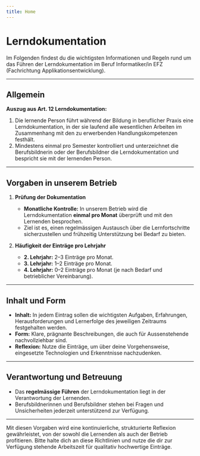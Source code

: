 ```yaml
---
title: Home
---
```


# Lerndokumentation

Im Folgenden findest du die wichtigsten Informationen und Regeln rund um das Führen der Lerndokumentation im Beruf
Informatiker/in EFZ (Fachrichtung Applikationsentwicklung).

---

## Allgemein

**Auszug aus Art. 12 Lerndokumentation:**

1. Die lernende Person führt während der Bildung in beruflicher Praxis eine Lerndokumentation, in der sie laufend alle
   wesentlichen Arbeiten im Zusammenhang mit den zu erwerbenden Handlungskompetenzen festhält.
2. Mindestens einmal pro Semester kontrolliert und unterzeichnet die Berufsbildnerin oder der Berufsbildner die
   Lerndokumentation und bespricht sie mit der lernenden Person.

---

## Vorgaben in unserem Betrieb

1. **Prüfung der Dokumentation**

   - **Monatliche Kontrolle:** In unserem Betrieb wird die Lerndokumentation **einmal pro Monat** überprüft und mit den
     Lernenden besprochen.
   - Ziel ist es, einen regelmässigen Austausch über die Lernfortschritte sicherzustellen und frühzeitig Unterstützung
     bei Bedarf zu bieten.

2. **Häufigkeit der Einträge pro Lehrjahr**
   - **2. Lehrjahr:** 2–3 Einträge pro Monat.
   - **3. Lehrjahr:** 1–2 Einträge pro Monat.
   - **4. Lehrjahr:** 0–2 Einträge pro Monat (je nach Bedarf und betrieblicher Vereinbarung).

---

## Inhalt und Form

- **Inhalt:** In jedem Eintrag sollen die wichtigsten Aufgaben, Erfahrungen, Herausforderungen und Lernerfolge des
  jeweiligen Zeitraums festgehalten werden.
- **Form:** Klare, prägnante Beschreibungen, die auch für Aussenstehende nachvollziehbar sind.
- **Reflexion:** Nutze die Einträge, um über deine Vorgehensweise, eingesetzte Technologien und Erkenntnisse
  nachzudenken.

---

## Verantwortung und Betreuung

- Das **regelmässige Führen** der Lerndokumentation liegt in der Verantwortung der Lernenden.
- Berufsbildnerinnen und Berufsbildner stehen bei Fragen und Unsicherheiten jederzeit unterstützend zur Verfügung.

---

Mit diesen Vorgaben wird eine kontinuierliche, strukturierte Reflexion gewährleistet, von der sowohl die Lernenden als
auch der Betrieb profitieren. Bitte halte dich an diese Richtlinien und nutze die dir zur Verfügung stehende Arbeitszeit
für qualitativ hochwertige Einträge.
